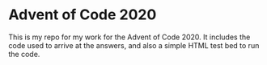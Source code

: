 # Advent of Code 2020

This is my repo for my work for the Advent of Code 2020. It includes the code used to arrive at the answers, and also a simple HTML test bed to run the code.